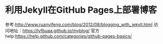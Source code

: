 #  利用Jekyll在GitHub Pages上部署博客 
参考:http://www.ruanyifeng.com/blog/2012/08/blogging_with_jekyll.html
访问地址：https://lyfbuaa.github.io/myblog/
官方help:https://help.github.com/categories/github-pages-basics/
